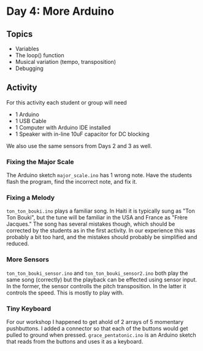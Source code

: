 Day 4: More Arduino
===================

Topics
------

* Variables
* The loop() function
* Musical variation (tempo, transposition)
* Debugging

Activity
--------

For this activity each student or group will need

* 1 Arduino
* 1 USB Cable
* 1 Computer with Arduino IDE installed
* 1 Speaker with in-line 10uF capacitor for DC blocking

We also use the same sensors from Days 2 and 3 as well.

### Fixing the Major Scale

The Arduino sketch `major_scale.ino` has 1 wrong note. Have the students
flash the program, find the incorrect note, and fix it.

### Fixing a Melody

`ton_ton_bouki.ino` plays a familiar song. In Haiti it is typically sung as
"Ton Ton Bouki", but the tune will be familiar in the USA and France as "Frère
Jacques." The song has several mistakes though, which should be corrected by
the students as in the first activity. In our experience this was probably a
bit too hard, and the mistakes should probably be simplified and reduced.

### More Sensors

`ton_ton_bouki_sensor.ino` and `ton_ton_bouki_sensor2.ino` both play the same
song (correctly) but the playback can be effected using sensor input. In the
former, the sensor controlls the pitch transposition. In the latter it controls
the speed. This is mostly to play with.

### Tiny Keyboard

For our workshop I happened to get ahold of 2 arrays of 5 momentary
pushbuttons. I added a connector so that each of the buttons would get pulled
to ground when pressed. `grace_pentatonic.ino` is an Arduino sketch that reads
from the buttons and uses it as a keyboard.
